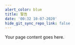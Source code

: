 ```yaml
---
alert_color: blue
title: 警告
date: '00:32 10-07-2020'
hide_git_sync_repo_link: false
---
```


Your page content goes here.
